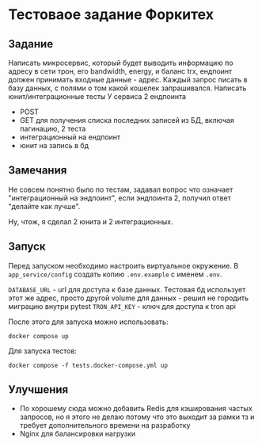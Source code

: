 # Тестоваое задание Форкитех

## Задание
Написать микросервис, который будет выводить информацию по адресу в сети трон, его bandwidth, energy, и баланс trx, ендпоинт должен принимать входные данные - адрес.
Каждый запрос писать в базу данных, с полями о том какой кошелек запрашивался.
Написать юнит/интеграционные тесты
У сервиса 2 ендпоинта
- POST
- GET для получения списка последних записей из БД, включая пагинацию,
2 теста
- интеграционный на ендпоинт
- юнит на запись в бд

## Замечания
Не совсем понятно было по тестам, задавал вопрос что означает "интеграционный на эндпоинт", если эндпоинта 2, получил ответ "делайте как лучше".

Ну, чтож, я сделал 2 юнита и 2 интеграционных.

## Запуск
Перед запуском необходимо настроить виртуальное окружение. В `app_service/config` создать копию `.env.example` с именем `.env`.

`DATABASE_URL` - url для доступа к базе данных. Тестовая бд использует этот же адрес, просто другой volume для данных - решил не городить миграцию внутри pytest
`TRON_API_KEY` - ключ для доступа к tron api

После этого для запуска можно использовать:
```
docker compose up
```

Для запуска тестов:
```
docker compose -f tests.docker-compose.yml up
```

## Улучшения
- По хорошему сюда можно добавить Redis для кэширования частых запросов, но я этого не делаю потому что это выходит за рамки тз и требует дополнительного времени на разработку
- Nginx для балансировки нагрузки